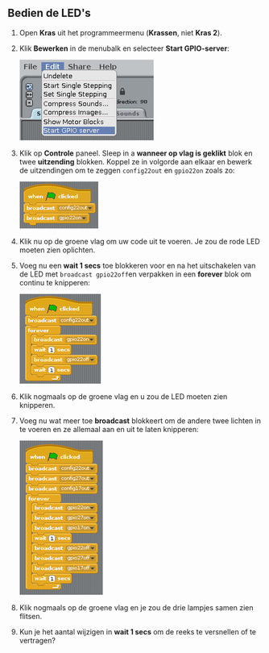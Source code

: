 ## Bedien de LED's

1. Open **Kras** uit het programmeermenu (**Krassen**, niet **Kras 2**).

2. Klik **Bewerken** in de menubalk en selecteer **Start GPIO-server**:
    
    ![](images/scratch1-1.png)

3. Klik op **Controle** paneel. Sleep in a **wanneer op vlag is geklikt** blok en twee **uitzending** blokken. Koppel ze in volgorde aan elkaar en bewerk de uitzendingen om te zeggen `config22out` en `gpio22on` zoals zo:
    
    ![](images/scratch1-2.png)

4. Klik nu op de groene vlag om uw code uit te voeren. Je zou de rode LED moeten zien oplichten.

5. Voeg nu een **wait 1 secs** toe blokkeren voor en na het uitschakelen van de LED met `broadcast gpio22off`en verpakken in een **forever** blok om continu te knipperen:
    
    ![](images/scratch1-3.png)

6. Klik nogmaals op de groene vlag en u zou de LED moeten zien knipperen.

7. Voeg nu wat meer toe **broadcast** blokkeert om de andere twee lichten in te voeren en ze allemaal aan en uit te laten knipperen:
    
    ![](images/scratch1-4.png)

8. Klik nogmaals op de groene vlag en je zou de drie lampjes samen zien flitsen.

9. Kun je het aantal wijzigen in **wait 1 secs** om de reeks te versnellen of te vertragen?